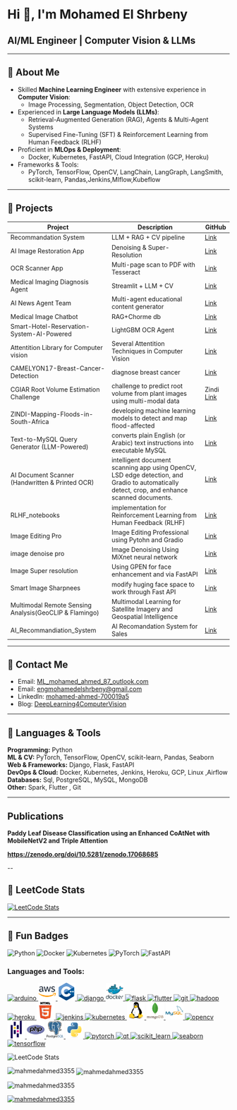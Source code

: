 # Hi 👋, I'm Mohamed El Shrbeny

## AI/ML Engineer | Computer Vision & LLMs

---

## 🔹 About Me

- Skilled **Machine Learning Engineer** with extensive experience in **Computer Vision**:
  - Image Processing, Segmentation, Object Detection, OCR
- Experienced in **Large Language Models (LLMs)**:
  - Retrieval-Augmented Generation (RAG), Agents & Multi-Agent Systems
  - Supervised Fine-Tuning (SFT) & Reinforcement Learning from Human Feedback (RLHF)
- Proficient in **MLOps & Deployment**:
  - Docker, Kubernetes, FastAPI, Cloud Integration (GCP, Heroku)
- Frameworks & Tools:
  - PyTorch, TensorFlow, OpenCV, LangChain, LangGraph, LangSmith, scikit-learn, Pandas,Jenkins,Mlflow,Kubeflow

---

## 🔹 Projects

| Project | Description | GitHub |
|---------|-------------|--------|
| Recommandation System | LLM + RAG + CV pipeline | [Link](https://github.com/mahmedahmed3355/AI_Recommandiation_System) |
| AI Image Restoration App | Denoising & Super-Resolution | [Link](https://github.com/mohamed12ahmed/ai_image_restoration_app) |
| OCR Scanner App | Multi-page scan to PDF with Tesseract | [Link](https://github.com/mohamed12ahmed/ocr_scanner_app) |
| Medical Imaging Diagnosis Agent | Streamlit + LLM + CV | [Link](https://github.com/mohamed12ahmed/medical_imaging_agent) |
| AI News Agent Team | Multi-agent educational content generator | [Link](https://github.com/mahmedahmed3355/News_Research-AI) |
| Medical Image Chatbot   | RAG+Chorme db|[Link](https://github.com/mahmedahmed3355/Medical_chatbot_RAG)|
| Smart-Hotel-Reservation-System-AI-Powered|LightGBM OCR Agent|[Link](https://github.com/mahmedahmed3355/Smart-Hotel-Reservation-System-AI-Powered)
|Attentition Library for Computer vision| Several Attentition Techniques in Computer Vision|[Link](https://github.com/mahmedahmed3355/attention-in-cv)
|CAMELYON17-Breast-Cancer-Detection| diagnose breast cancer|[Link](https://github.com/mahmedahmed3355/CAMELYON17-Breast-Cancer-Detection)|
|CGIAR Root Volume Estimation Challenge|challenge to predict root volume from plant images using multi-modal data| Zindi [Link](https://github.com/mahmedahmed3355/CGIAR-Root-Volume-Estimation-Challenge)
|ZINDI-Mapping-Floods-in-South-Africa|developing machine learning models to detect and map flood-affected|[Link](https://github.com/mahmedahmed3355/ZINDI--Mapping-Floods-in-South-Africa)
|Text-to-MySQL Query Generator (LLM-Powered)| converts plain English (or Arabic) text instructions into executable MySQL|[Link](https://github.com/mahmedahmed3355/Text-to-MySQL-Queries)
|AI Document Scanner (Handwritten & Printed OCR)| intelligent document scanning app using OpenCV, LSD edge detection, and Gradio to automatically detect, crop, and enhance scanned documents.|[Link](https://huggingface.co/spaces/mohamed12ahmed/OCRscanFix)
|RLHF_notebooks| implementation for Reinforcement Learning from Human Feedback (RLHF)|[Link](https://github.com/mahmedahmed3355/RLHF_notebooks)
|Image Editing Pro|Image Editing Professional using Pytohn and Gradio |[Link](https://huggingface.co/spaces/mohamed12ahmed/image_edit)
|image denoise pro|Image Denoising Using MiXnet neural network|[Link](https://huggingface.co/spaces/mohamed12ahmed/image_denoise_pro)
|Image Super resolution| Using GPEN for face enhancement and via FastAPI|[Link](https://huggingface.co/spaces/mohamed12ahmed/GPEN)
|Smart Image Sharpnees| modify huging face space to work through Fast API|[Link](https://huggingface.co/spaces/mohamed12ahmed/smart-image-sharpening-with-analysis)
|Multimodal Remote Sensing Analysis(GeoCLIP & Flamingo)|Multimodal Learning for Satellite Imagery and Geospatial Intelligence|[Link](https://github.com/mahmedahmed3355/Multimodal-RemoteSensing-Understanding)
|AI_Recommandiation_System|AI Recomandation System for Sales|[Link](https://github.com/mahmedahmed3355/AI_Recommandiation_System)
---

## 🔹 Contact Me

- Email: [ML_mohamed_ahmed_87_outlook.com](mailto:ML_mohamed_ahmed_87_outlook.com)  
- Email: [engmohamedelshrbeny@gmail.com](mailto:engmohamedelshrbeny@gmail.com)  
- LinkedIn: [mohamed-ahmed-700019a5](https://www.linkedin.com/in/mohamed-ahmed-700019a5/)  
- Blog: [DeepLearning4ComputerVision](https://deeplearning4computervision.blogspot.com/)

---

## 🔹 Languages & Tools

**Programming:** Python   
**ML & CV:** PyTorch, TensorFlow, OpenCV, scikit-learn, Pandas, Seaborn  
**Web & Frameworks:** Django, Flask, FastAPI  
**DevOps & Cloud:** Docker, Kubernetes, Jenkins, Heroku, GCP, Linux ,Airflow 
**Databases:** Sql, PostgreSQL, MySQL, MongoDB  
**Other:** Spark, Flutter , Git  

---
## Publications

**Paddy Leaf Disease Classification using an Enhanced CoAtNet with MobileNetV2 and Triple Attention**

**https://zenodo.org/doi/10.5281/zenodo.17068685**

--

## 🔹 LeetCode Stats

[![LeetCode Stats](https://leetcode-stats-six.vercel.app/api/?username=mahmedahmed3355&theme=dark)](https://leetcode.com/mahmedahmed3355/)

---

## 🔹 Fun Badges

![Python](https://img.shields.io/badge/Python-3776AB?style=for-the-badge&logo=python&logoColor=white)
![Docker](https://img.shields.io/badge/Docker-2496ED?style=for-the-badge&logo=docker&logoColor=white)
![Kubernetes](https://img.shields.io/badge/Kubernetes-326CE5?style=for-the-badge&logo=kubernetes&logoColor=white)
![PyTorch](https://img.shields.io/badge/PyTorch-EE4C2C?style=for-the-badge&logo=pytorch&logoColor=white)
![FastAPI](https://img.shields.io/badge/FastAPI-009688?style=for-the-badge&logo=fastapi&logoColor=white)

<h3 align="left">Languages and Tools:</h3>
<p align="left"> <a href="https://www.arduino.cc/" target="_blank" rel="noreferrer"> <img src="https://cdn.worldvectorlogo.com/logos/arduino-1.svg" alt="arduino" width="40" height="40"/> </a> <a href="https://aws.amazon.com" target="_blank" rel="noreferrer"> <img src="https://raw.githubusercontent.com/devicons/devicon/master/icons/amazonwebservices/amazonwebservices-original-wordmark.svg" alt="aws" width="40" height="40"/> </a> <a href="https://www.w3schools.com/cpp/" target="_blank" rel="noreferrer"> <img src="https://raw.githubusercontent.com/devicons/devicon/master/icons/cplusplus/cplusplus-original.svg" alt="cplusplus" width="40" height="40"/> </a> <a href="https://www.djangoproject.com/" target="_blank" rel="noreferrer"> <img src="https://cdn.worldvectorlogo.com/logos/django.svg" alt="django" width="40" height="40"/> </a> <a href="https://www.docker.com/" target="_blank" rel="noreferrer"> <img src="https://raw.githubusercontent.com/devicons/devicon/master/icons/docker/docker-original-wordmark.svg" alt="docker" width="40" height="40"/> </a> <a href="https://flask.palletsprojects.com/" target="_blank" rel="noreferrer"> <img src="https://www.vectorlogo.zone/logos/pocoo_flask/pocoo_flask-icon.svg" alt="flask" width="40" height="40"/> </a> <a href="https://flutter.dev" target="_blank" rel="noreferrer"> <img src="https://www.vectorlogo.zone/logos/flutterio/flutterio-icon.svg" alt="flutter" width="40" height="40"/> </a> <a href="https://git-scm.com/" target="_blank" rel="noreferrer"> <img src="https://www.vectorlogo.zone/logos/git-scm/git-scm-icon.svg" alt="git" width="40" height="40"/> </a> <a href="https://hadoop.apache.org/" target="_blank" rel="noreferrer"> <img src="https://www.vectorlogo.zone/logos/apache_hadoop/apache_hadoop-icon.svg" alt="hadoop" width="40" height="40"/> </a> <a href="https://heroku.com" target="_blank" rel="noreferrer"> <img src="https://www.vectorlogo.zone/logos/heroku/heroku-icon.svg" alt="heroku" width="40" height="40"/> </a> <a href="https://www.w3.org/html/" target="_blank" rel="noreferrer"> <img src="https://raw.githubusercontent.com/devicons/devicon/master/icons/html5/html5-original-wordmark.svg" alt="html5" width="40" height="40"/> </a> <a href="https://www.jenkins.io" target="_blank" rel="noreferrer"> <img src="https://www.vectorlogo.zone/logos/jenkins/jenkins-icon.svg" alt="jenkins" width="40" height="40"/> </a> <a href="https://kubernetes.io" target="_blank" rel="noreferrer"> <img src="https://www.vectorlogo.zone/logos/kubernetes/kubernetes-icon.svg" alt="kubernetes" width="40" height="40"/> </a> <a href="https://www.linux.org/" target="_blank" rel="noreferrer"> <img src="https://raw.githubusercontent.com/devicons/devicon/master/icons/linux/linux-original.svg" alt="linux" width="40" height="40"/> </a> <a href="https://www.mongodb.com/" target="_blank" rel="noreferrer"> <img src="https://raw.githubusercontent.com/devicons/devicon/master/icons/mongodb/mongodb-original-wordmark.svg" alt="mongodb" width="40" height="40"/> </a> <a href="https://www.mysql.com/" target="_blank" rel="noreferrer"> <img src="https://raw.githubusercontent.com/devicons/devicon/master/icons/mysql/mysql-original-wordmark.svg" alt="mysql" width="40" height="40"/> </a> <a href="https://opencv.org/" target="_blank" rel="noreferrer"> <img src="https://www.vectorlogo.zone/logos/opencv/opencv-icon.svg" alt="opencv" width="40" height="40"/> </a> <a href="https://pandas.pydata.org/" target="_blank" rel="noreferrer"> <img src="https://raw.githubusercontent.com/devicons/devicon/2ae2a900d2f041da66e950e4d48052658d850630/icons/pandas/pandas-original.svg" alt="pandas" width="40" height="40"/> </a> <a href="https://www.php.net" target="_blank" rel="noreferrer"> <img src="https://raw.githubusercontent.com/devicons/devicon/master/icons/php/php-original.svg" alt="php" width="40" height="40"/> </a> <a href="https://www.postgresql.org" target="_blank" rel="noreferrer"> <img src="https://raw.githubusercontent.com/devicons/devicon/master/icons/postgresql/postgresql-original-wordmark.svg" alt="postgresql" width="40" height="40"/> </a> <a href="https://www.python.org" target="_blank" rel="noreferrer"> <img src="https://raw.githubusercontent.com/devicons/devicon/master/icons/python/python-original.svg" alt="python" width="40" height="40"/> </a> <a href="https://pytorch.org/" target="_blank" rel="noreferrer"> <img src="https://www.vectorlogo.zone/logos/pytorch/pytorch-icon.svg" alt="pytorch" width="40" height="40"/> </a> <a href="https://www.qt.io/" target="_blank" rel="noreferrer"> <img src="https://upload.wikimedia.org/wikipedia/commons/0/0b/Qt_logo_2016.svg" alt="qt" width="40" height="40"/> </a> <a href="https://scikit-learn.org/" target="_blank" rel="noreferrer"> <img src="https://upload.wikimedia.org/wikipedia/commons/0/05/Scikit_learn_logo_small.svg" alt="scikit_learn" width="40" height="40"/> </a> <a href="https://seaborn.pydata.org/" target="_blank" rel="noreferrer"> <img src="https://seaborn.pydata.org/_images/logo-mark-lightbg.svg" alt="seaborn" width="40" height="40"/> </a> <a href="https://www.tensorflow.org" target="_blank" rel="noreferrer"> <img src="https://www.vectorlogo.zone/logos/tensorflow/tensorflow-icon.svg" alt="tensorflow" width="40" height="40"/> </a> </p>

![LeetCode Stats](https://leetcode.card.workers.dev/mohamed2236945?theme=default&font=baloo&extension=null)

<p><img align="left" src="https://github-readme-stats.vercel.app/api/top-langs?username=mahmedahmed3355&show_icons=true&locale=en&layout=compact" alt="mahmedahmed3355" /></p>

<p>&nbsp;<img align="center" src="https://github-readme-stats.vercel.app/api?username=mahmedahmed3355&show_icons=true&locale=en" alt="mahmedahmed3355" /></p>

<p align="left"> <img src="https://komarev.com/ghpvc/?username=mahmedahmed3355&label=Profile%20views&color=0e75b6&style=flat" alt="mahmedahmed3355" /> </p>

<p align="left"> <a href="https://github.com/ryo-ma/github-profile-trophy"><img src="https://github-profile-trophy.vercel.app/?username=mahmedahmed3355" alt="mahmedahmed3355" /></a> </p>
<!--img src="https://github.com/SP-XD/SP-XD/blob/main/images/this_page_is.gif?raw=true"  width="40%"/-->

</div>
